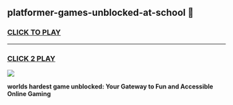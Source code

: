 
## platformer-games-unblocked-at-school 👋
<h3>
<a href="https://premium.freeplayer.one?title=platformer-games-unblocked-at-school&ref=14F">CLICK TO PLAY</a></h3>
<hr>

<h3>
<a href="https://premium.freeplayer.one?title=platformer-games-unblocked-at-school&ref=14F">CLICK 2 PLAY</a>
  
</h3>

<a href="https://premium.freeplayer.one?title=platformer-games-unblocked-at-school&ref=12F/"><img src="https://clearcache.store/games.png"></a>


**worlds hardest game unblocked: Your Gateway to Fun and Accessible Online Gaming**
